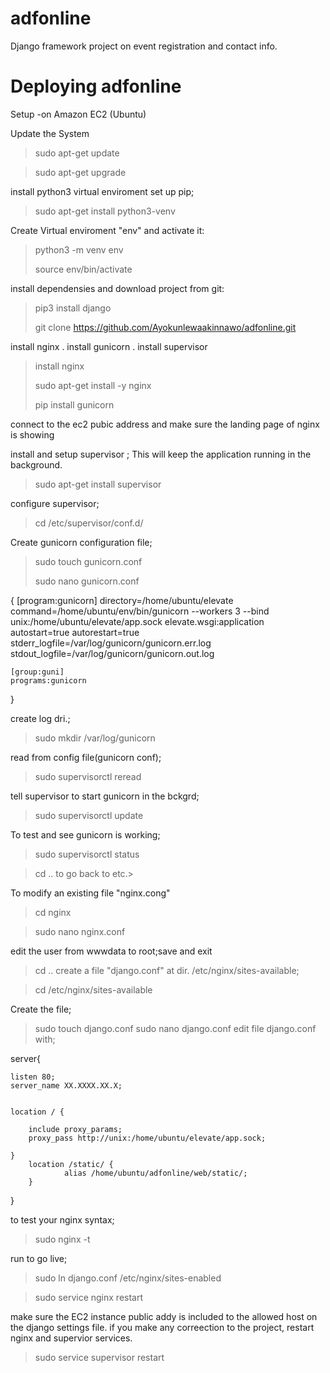 # adfonline
Django framework project on event registration and contact info.
# Deploying adfonline 
Setup -on Amazon EC2 (Ubuntu)

Update the System

>sudo apt-get update

>sudo apt-get upgrade
>
install python3 virtual enviroment set up pip;

>sudo apt-get install python3-venv
>
Create Virtual enviroment "env" and activate it:

>python3 -m venv env
>
>source env/bin/activate
>
install dependensies and download project from git:

>pip3 install django
>
>git clone https://github.com/Ayokunlewaakinnawo/adfonline.git
>

install nginx
.
install gunicorn
.
install supervisor

>install nginx
>
>sudo apt-get install -y nginx
>
>pip install gunicorn
>
>

connect to the ec2 pubic address and make sure the landing page of nginx is showing

install and setup supervisor ; This will keep the application running in the background.


>sudo apt-get install supervisor
>
configure supervisor;

>cd /etc/supervisor/conf.d/

Create gunicorn configuration file;
>
>sudo touch gunicorn.conf
>
>sudo nano gunicorn.conf


{
	[program:gunicorn]
	directory=/home/ubuntu/elevate
	command=/home/ubuntu/env/bin/gunicorn --workers 3 --bind unix:/home/ubuntu/elevate/app.sock elevate.wsgi:application  
	autostart=true
	autorestart=true
	stderr_logfile=/var/log/gunicorn/gunicorn.err.log
	stdout_logfile=/var/log/gunicorn/gunicorn.out.log

	[group:guni]
	programs:gunicorn
}


create log dri.;
>sudo mkdir /var/log/gunicorn

read from config file(gunicorn conf);

>sudo supervisorctl reread

tell supervisor to start gunicorn in the bckgrd;

>sudo supervisorctl update

To test and see gunicorn is working;

>sudo supervisorctl status



>cd .. to go back to etc.>

To modify an existing file "nginx.cong"
>cd nginx

>sudo nano nginx.conf

edit the user from wwwdata to root;save and exit

>cd ..
>create a file "django.conf" at dir. /etc/nginx/sites-available;

>cd  /etc/nginx/sites-available

Create the file;

>sudo touch django.conf
>sudo nano django.conf
edit file django.conf with;





server{

	listen 80;
	server_name XX.XXXX.XX.X;

	
	location / {

		include proxy_params;
		proxy_pass http://unix:/home/ubuntu/elevate/app.sock;

	}
        location /static/ {
                alias /home/ubuntu/adfonline/web/static/;
        }

}




to test your nginx syntax;

>sudo nginx -t
>
run to go live;

>sudo ln django.conf /etc/nginx/sites-enabled 
>

>sudo service nginx restart

make sure the EC2 instance public addy is included to the allowed host on the django settings file. if you make any correection to the project, restart nginx and supervior services.

>sudo service supervisor restart
